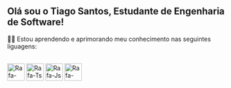 ## Olá sou o Tiago Santos, Estudante de Engenharia de Software!


 👨‍💻 Estou aprendendo e aprimorando meu conhecimento nas seguintes liguagens:


  
<div style="display: inline_block"><br>
  <img align="center" alt="Rafa-HTML" height="40" width="40" src="https://icongr.am/devicon/c-original.svg?size=80&color=currentColor.svg">
  
  <img align="center" alt="Rafa-Ts" height="40" width="40" src="https://icongr.am/devicon/cplusplus-original.svg?size=80&color=currentColor.svg">
  
  <img align="center" alt="Rafa-Js" height="40" width="40" src="https://icongr.am/devicon/java-original-wordmark.svg?size=80&color=currentColor.svg">
   
  <img align="center" alt="Rafa-React" height="40" width="40" src="https://icongr.am/devicon/postgresql-original-wordmark.svg?size=80&color=currentColor.svg">
  
  
 

